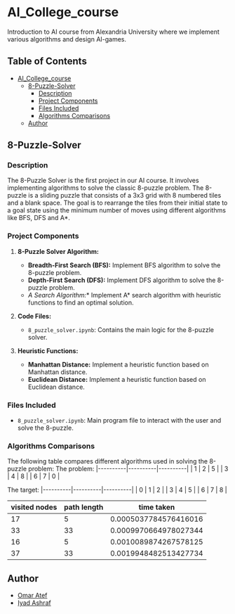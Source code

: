 # AI_College_course
Introduction to AI course from Alexandria University where we implement various algorithms and design AI-games.


## Table of Contents
- [AI_College_course](#AI_College_course)
  - [8-Puzzle-Solver](#8-Puzzle-Solver)
    - [Description](#Description)
    - [Project Components](#Project-Components)
    - [Files Included](#Files-included)
    - [Algorithms Comparisons](#Algorithms-Comparisons)
  - [Author](#author)

## 8-Puzzle-Solver

### Description
The 8-Puzzle Solver is the first project in our AI course. It involves implementing algorithms to solve the classic 8-puzzle problem. The 8-puzzle is a sliding puzzle that consists of a 3x3 grid with 8 numbered tiles and a blank space. The goal is to rearrange the tiles from their initial state to a goal state using the minimum number of moves using different algorithms like BFS, DFS and A*. 

### Project Components
1. **8-Puzzle Solver Algorithm:**
   - **Breadth-First Search (BFS):** Implement BFS algorithm to solve the 8-puzzle problem.
   - **Depth-First Search (DFS):** Implement DFS algorithm to solve the 8-puzzle problem.
   - **A* Search Algorithm:** Implement A* search algorithm with heuristic functions to find an optimal solution.

2. **Code Files:**
   - `8_puzzle_solver.ipynb`: Contains the main logic for the 8-puzzle solver.

3. **Heuristic Functions:**
   - **Manhattan Distance:** Implement a heuristic function based on Manhattan distance.
   - **Euclidean Distance:** Implement a heuristic function based on Euclidean distance.

### Files Included
- `8_puzzle_solver.ipynb`: Main program file to interact with the user and solve the 8-puzzle.

### Algorithms Comparisons
The following table compares different algorithms used in solving the 8-puzzle problem:
The problem:
|----------|----------|----------|
| 1 | 2 | 5 |
| 3 | 4 | 8 |
| 6 | 7 | 0 |

The target:
|----------|----------|----------|
| 0 | 1 | 2 |
| 3 | 4 | 5 |
| 6 | 7 | 8 |

| visited nodes | path length | time taken |
|----------|----------|----------|
| 17 | 5 | 0.0005037784576416016 |
| 33 | 33 | 0.0009970664978027344|
| 16 | 5 | 0.0010089874267578125 |
| 37 | 33 | 0.0019948482513427734 |

## Author
- [Omar Atef](https://github.com/Omar-Atef-Bakr)
- [Iyad Ashraf](https://github.com/eyadashrafkh)

